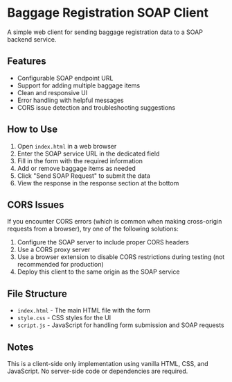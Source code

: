 # Baggage Registration SOAP Client

A simple web client for sending baggage registration data to a SOAP backend service.

## Features

- Configurable SOAP endpoint URL
- Support for adding multiple baggage items
- Clean and responsive UI
- Error handling with helpful messages
- CORS issue detection and troubleshooting suggestions

## How to Use

1. Open `index.html` in a web browser
2. Enter the SOAP service URL in the dedicated field
3. Fill in the form with the required information
4. Add or remove baggage items as needed
5. Click "Send SOAP Request" to submit the data
6. View the response in the response section at the bottom

## CORS Issues

If you encounter CORS errors (which is common when making cross-origin requests from a browser), try one of the following solutions:

1. Configure the SOAP server to include proper CORS headers
2. Use a CORS proxy server
3. Use a browser extension to disable CORS restrictions during testing (not recommended for production)
4. Deploy this client to the same origin as the SOAP service

## File Structure

- `index.html` - The main HTML file with the form
- `style.css` - CSS styles for the UI
- `script.js` - JavaScript for handling form submission and SOAP requests

## Notes

This is a client-side only implementation using vanilla HTML, CSS, and JavaScript. No server-side code or dependencies are required. 